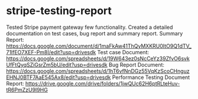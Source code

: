 # stripe-testing-report
Tested Stripe payment gateway few functionality. Created a detailed documentation on test cases, bug report and summary report.
Summary Report: https://docs.google.com/document/d/1maFkAw41ThQyMXKRU0ItO9Q1dTV_71lfEO7XEF-Pm8I/edit?usp=drivesdk
Test case Document: https://docs.google.com/spreadsheets/d/19W643ez0sNcCeYz39ZfvO6svkUfFtQyqSZiGsrZm5bU/edit?usp=drivesdk
Bug Report Document: https://docs.google.com/spreadsheets/d/1hT6vfNnDGz55VqKzScoCHnguzEHNJ0BTF7AaE545Ax8/edit?usp=drivesdk
Performance Testing Document Report: https://drive.google.com/drive/folders/1jwQUc62H6ptRLteHuv-tR6PmZzU9I9HG
